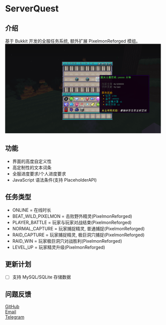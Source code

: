# ServerQuest
## 介绍
基于 Bukkit 开发的全服任务系统, 额外扩展 PixelmonReforged 模组。
![](./files/example.png)

## 功能
* 界面的高度自定义性
* 高定制性的文本词条
* 全服进度要求/个人进度要求
* JavaScript 语法条件(支持 PlaceholderAPI)

## 任务类型
* ONLINE = 在线时长
* BEAT_WILD_PIXELMON = 击败野外精灵(PixelmonReforged)
* PLAYER_BATTLE = 玩家与玩家对战结束(PixelmonReforged)
* NORMAL_CAPTURE = 玩家捕捉精灵, 普通捕捉(PixelmonReforged)
* RAID_CAPTURE = 玩家捕捉精灵, 极巨洞穴捕捉(PixelmonReforged)
* RAID_WIN = 玩家极巨洞穴对战胜利(PixelmonReforged)
* LEVEL_UP = 玩家精灵升级(PixelmonReforged)

## 更新计划
- [ ] 支持 MySQL/SQLite 存储数据

## 问题反馈
[GitHub](https://github.com/Blank038/ServerQuest/issues)  
[Email](mailto:admin@mc9y.com)  
[Telegram](https://t.me/hy12138)